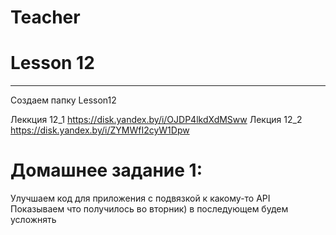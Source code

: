 # Teacher

# Lesson 12
-------------------------

Создаем папку Lesson12

Леккция 12_1 https://disk.yandex.by/i/OJDP4lkdXdMSww
Лекция 12_2 https://disk.yandex.by/i/ZYMWfI2cyW1Dpw


# Домашнее задание 1: 

Улучшаем код для приложения с подвязкой к какому-то API
Показываем что получилось во вторник) в последующем будем усложнять
